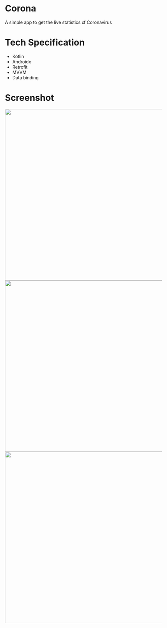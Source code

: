 # Corona

A simple app to get the live statistics of Coronavirus

#  Tech Specification
- Kotlin
- Androidx
- Retrofit
- MVVM
- Data binding

# Screenshot 

 <img align="left" height="550em" src="https://i.imgur.com/IxNnqez.jpg"/> <img align="left" height="550em" src="https://i.imgur.com/UhSqLxG.jpg"/> <img align="left" height="550em" src="https://i.imgur.com/X641bQZ.jpg"/>
 
